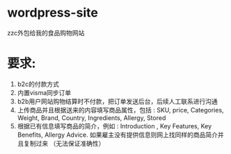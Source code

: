 # wordpress-site
zzc外包给我的食品购物网站

# 要求:

1. b2c的付款方式
2. 内置visma同步订单
3. b2b用户网站购物结算时不付款，把订单发送后台，后续人工联系进行沟通
4. 上传商品并且根据送来的内容填写商品属性，包括 : SKU, price, Categories, Weight, Brand, Country, Ingredients, Allergy, Stored
5. 根据已有信息填写商品的简介，例如 : Introduction , Key Features, Key Benefits, Allergy Advice. 如果雇主没有提供信息则网上找同样的商品简介并且复制过来 （无法保证准确性）

